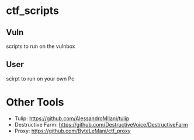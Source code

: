 # ctf_scripts


## Vuln

scripts to run on the vulnbox

## User

scirpt to run on your own Pc

# Other Tools

- Tulip: https://github.com/AlessandroMIlani/tulip
- Destructive Farm: https://github.com/DestructiveVoice/DestructiveFarm 
- Proxy: https://github.com/ByteLeMani/ctf_proxy

